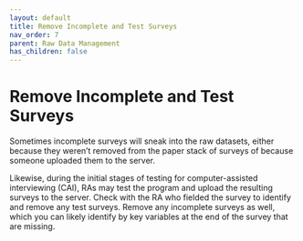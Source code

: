 ```yaml
---
layout: default
title: Remove Incomplete and Test Surveys
nav_order: 7
parent: Raw Data Management
has_children: false
---
```


# Remove Incomplete and Test Surveys
Sometimes incomplete surveys will sneak into the raw datasets, either because they weren’t removed from the paper stack of surveys of because someone uploaded them to the server. 

Likewise, during the initial stages of testing for computer-assisted interviewing (CAI), RAs may test the program and upload the resulting surveys to the server. Check with the RA who fielded the survey to identify and remove any test surveys. Remove any incomplete surveys as well, which you can likely identify by key variables at the end of the survey that are missing.
